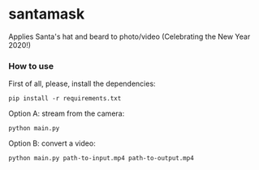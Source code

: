 # santamask
Applies Santa's hat and beard to photo/video (Celebrating the New Year 2020!)

### How to use

First of all, please, install the dependencies:

`pip install -r requirements.txt`

Option A: stream from the camera:

`python main.py`

Option B: convert a video:

`python main.py path-to-input.mp4 path-to-output.mp4`

